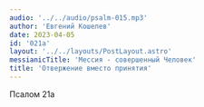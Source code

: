 ```yaml
---
audio: '../../audio/psalm-015.mp3'
author: 'Евгений Кошелев'
date: 2023-04-05
id: '021a'
layout: '../../layouts/PostLayout.astro'
messianicTitle: 'Мессия - совершенный Человек'
title: 'Отвержение вместо принятия'
---
```


Псалом 21a